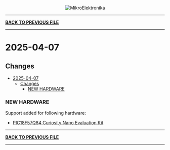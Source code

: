 <p align="center">
  <img src="http://www.mikroe.com/img/designs/beta/logo_small.png?raw=true" alt="MikroElektronika"/>
</p>

---

**[BACK TO PREVIOUS FILE](../changelog.md)**

---

# 2025-04-07

## Changes

- [2025-04-07](#2025-04-07)
  - [Changes](#changes)
    - [NEW HARDWARE](#new-hardware)

### NEW HARDWARE

Support added for following hardware:

+ [PIC18F57Q84 Curiosity Nano Evaluation Kit](https://mplab-discover.microchip.com/v2/item/com.microchip.portal.evalboard/com.microchip.subcategories.modules-and-peripherals.communication.can.Others/mcu08.dm182030/1.0.0?view=about)

---

**[BACK TO PREVIOUS FILE](../changelog.md)**

---
